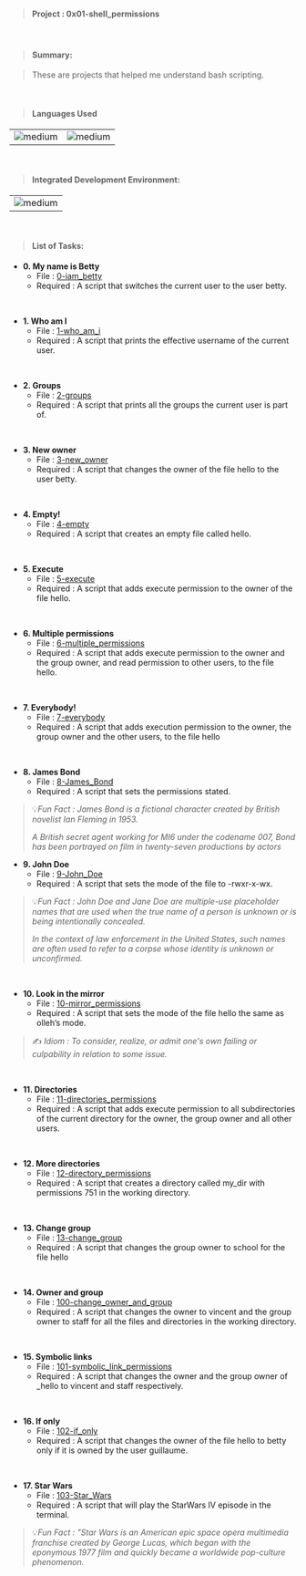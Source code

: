 > <h4>Project : 0x01-shell_permissions</h4>

<br>

><h4>Summary: </h4>

>These are projects that helped me understand bash scripting.

<br>

> <h4>Languages Used</h4>

<table>
  <tr>
    <td><img alt="medium" src="https://img.shields.io/badge/Shell_Script-121011?style=for-the-badge&logo=gnu-bash&logoColor=white"></td>
    <td><img alt="medium" src="https://img.shields.io/badge/Markdown-000000?style=for-the-badge&logo=markdown&logoColor=white"></td>
  </tr>
</table>

<br>

> <h4>Integrated Development Environment:</h4>

<table>
  <tr>
<td><img alt="medium" src="https://img.shields.io/badge/Emacs-%237F5AB6.svg?&style=for-the-badge&logo=gnu-emacs&logoColor=white"></td>
  </tr>
</table>

<br> 

> <h4>List of Tasks:</h4>

* **0. My name is Betty**
  * File : [0-iam_betty](./0-iam_betty)
  * Required : A script that switches the current user to the user betty.
<br> 
 
* **1. Who am I**
  * File : [1-who_am_i](./1-who_am_i)
  * Required : A script that prints the effective username of the current user.
<br>  
 
* **2. Groups**
  * File : [2-groups](./2-groups)
  * Required : A script that prints all the groups the current user is part of.
<br>   
   
* **3. New owner**
  * File : [3-new_owner](./3-new_owner)
  * Required : A script that changes the owner of the file hello to the user betty.
<br> 
 
* **4. Empty!**
  * File : [4-empty](./4-empty)
  * Required : A script that creates an empty file called hello.
<br>   
   
* **5. Execute**
  * File : [5-execute](./5-execute)
  * Required : A script that adds execute permission to the owner of the file hello.
<br> 
 
* **6. Multiple permissions**
  * File : [6-multiple_permissions](./6-multiple_permissions)
  * Required : A script that adds execute permission to the owner and the group owner, and read permission to other users, to the file hello.
<br>   
   
* **7. Everybody!**
  * File : [7-everybody](./7-everybody)
  * Required : A script that adds execution permission to the owner, the group owner and the other users, to the file hello
<br> 
 
* **8. James Bond**
  * File : [8-James_Bond](./8-James_Bond)
  * Required : A script that sets the permissions stated.

> 💡*Fun Fact : James Bond is a fictional character created by British novelist Ian Fleming in 1953.* 
> 
> *A British secret agent working for MI6 under the codename 007, Bond has been portrayed on film in twenty-seven productions by actors*
    
* **9. John Doe**
  * File : [9-John_Doe](./9-John_Doe)
  * Required : A script that sets the mode of the file to -rwxr-x-wx.

> 💡*Fun Fact : John Doe and Jane Doe are multiple-use placeholder names that are used when the true name of a person is unknown or is being intentionally concealed.*
>  
> *In the context of law enforcement in the United States, such names are often used to refer to a corpse whose identity is unknown or unconfirmed.*
<br> 
 
* **10. Look in the mirror**
  * File : [10-mirror_permissions](./10-mirror_permissions)
  * Required : A script that sets the mode of the file hello the same as olleh’s mode.

> ✍️ *Idiom : To consider, realize, or admit one's own failing or culpability in relation to some issue.*
<br> 
 
* **11. Directories**
  * File : [11-directories_permissions](./11-directories_permissions)
  * Required : A script that adds execute permission to all subdirectories of the current directory for the owner, the group owner and all other users.
<br> 
 
* **12. More directories**
  * File : [12-directory_permissions](./12-directory_permissions)
  * Required : A script that creates a directory called my_dir with permissions 751 in the working directory.
<br>  
  
* **13. Change group**
  * File : [13-change_group](./13-change_groupk)
  * Required : A script that changes the group owner to school for the file hello
<br> 
 
* **14. Owner and group**
  * File : [100-change_owner_and_group](./100-change_owner_and_group)
  * Required : A script that changes the owner to vincent and the group owner to staff for all the files and directories in the working directory.
<br>   
   
* **15. Symbolic links**
  * File : [101-symbolic_link_permissions](./101-symbolic_link_permissions)
  * Required : A script that changes the owner and the group owner of _hello to vincent and staff respectively.
<br> 
 
* **16. If only**
  * File : [102-if_only](./102-if_only)
  * Required : A script that changes the owner of the file hello to betty only if it is owned by the user guillaume.
<br>  
  
* **17. Star Wars**
  * File : [103-Star_Wars](./103-Star_Wars)
  * Required : A script that will play the StarWars IV episode in the terminal.

> 💡*Fun Fact : "Star Wars is an American epic space opera multimedia franchise created by George Lucas, which began with the eponymous 1977 film and quickly became a worldwide pop-culture phenomenon.*
